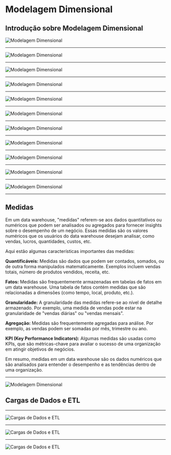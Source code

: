 # Modelagem Dimensional

## Introdução sobre Modelagem Dimensional

![Modelagem Dimensional](../images/image1.png 'Modelagem Dimensional')

---

![Modelagem Dimensional](../images/image2.png 'Modelagem Dimensional')

---

![Modelagem Dimensional](../images/image3.png 'Modelagem Dimensional')

---

![Modelagem Dimensional](../images/image4.png 'Modelagem Dimensional')

---

![Modelagem Dimensional](../images/image5.png 'Modelagem Dimensional')

---

![Modelagem Dimensional](../images/image6.png 'Modelagem Dimensional')

---

![Modelagem Dimensional](../images/image7.png 'Modelagem Dimensional')

---

![Modelagem Dimensional](../images/image8.png 'Modelagem Dimensional')

---

![Modelagem Dimensional](../images/image9.png 'Modelagem Dimensional')

---

![Modelagem Dimensional](../images/image10.png 'Modelagem Dimensional')

---

![Modelagem Dimensional](../images/image11.png 'Modelagem Dimensional')

---

## Medidas

Em um data warehouse, "medidas" referem-se aos dados quantitativos ou numéricos que podem ser analisados ou agregados para fornecer insights sobre o desempenho de um negócio. Essas medidas são os valores numéricos que os usuários do data warehouse desejam analisar, como vendas, lucros, quantidades, custos, etc.

Aqui estão algumas características importantes das medidas:

**Quantificáveis:** Medidas são dados que podem ser contados, somados, ou de outra forma manipulados matematicamente. Exemplos incluem vendas totais, número de produtos vendidos, receita, etc.

**Fatos:** Medidas são frequentemente armazenadas em tabelas de fatos em um data warehouse. Uma tabela de fatos contém medidas que são relacionadas a dimensões (como tempo, local, produto, etc.).

**Granularidade:** A granularidade das medidas refere-se ao nível de detalhe armazenado. Por exemplo, uma medida de vendas pode estar na granularidade de "vendas diárias" ou "vendas mensais".

**Agregação:** Medidas são frequentemente agregadas para análise. Por exemplo, as vendas podem ser somadas por mês, trimestre ou ano.

**KPI (Key Performance Indicators):** Algumas medidas são usadas como KPIs, que são métricas-chave para avaliar o sucesso de uma organização em atingir objetivos de negócios.

Em resumo, medidas em um data warehouse são os dados numéricos que são analisados para entender o desempenho e as tendências dentro de uma organização.

---

![Modelagem Dimensional](../images/image12.png 'Modelagem Dimensional')

## Cargas de Dados e ETL

---

![Cargas de Dados e ETL](../images/image13.png 'Cargas de Dados e ETL')

---

![Cargas de Dados e ETL](../images/image14.png 'Cargas de Dados e ETL')

---

![Cargas de Dados e ETL](../images/image15.png 'Cargas de Dados e ETL')